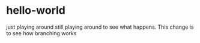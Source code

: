 # hello-world
just playing around
still playing around to see what happens.
This change is to see how branching works
